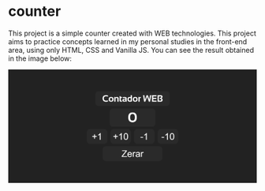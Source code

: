 # counter

This project is a simple counter created with WEB technologies.
This project aims to practice concepts learned in my personal studies in the front-end area, using only HTML, CSS and Vanilla JS.
You can see the result obtained in the image below:

![Counter](./counter.png)
